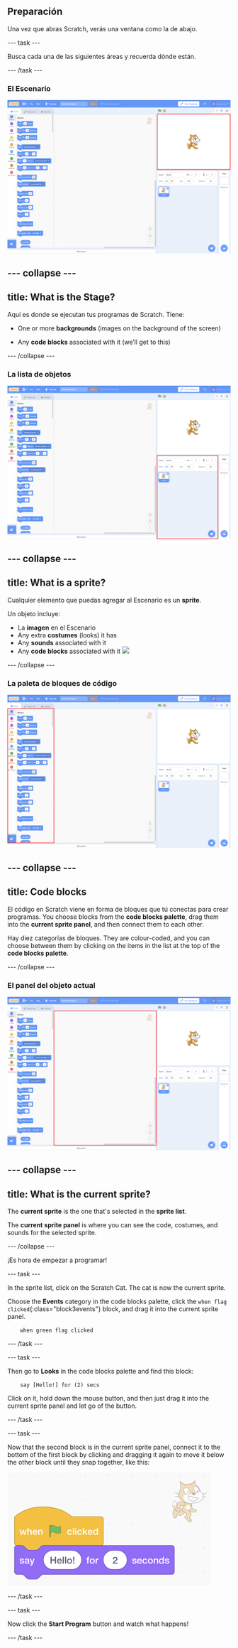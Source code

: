 ## Preparación

Una vez que abras Scratch, verás una ventana como la de abajo.

\--- task \---

Busca cada una de las siguientes áreas y recuerda dónde están.

\--- /task \---

### El Escenario

![Ventana de scratch con el escenario resaltado](images/hlStage.png)

## \--- collapse \---

## title: What is the Stage?

Aquí es donde se ejecutan tus programas de Scratch. Tiene:

* One or more **backgrounds** \(images on the background of the screen\)

* Any **code blocks** associated with it \(we’ll get to this\)

\--- /collapse \---

### La lista de objetos

![Ventana de Scratch con la lista de objetos resaltada](images/hlSpriteList.png)

## \--- collapse \---

## title: What is a sprite?

Cualquier elemento que puedas agregar al Escenario es un **sprite**.

Un objeto incluye:

* La **imagen** en el Escenario
* Any extra **costumes** \(looks\) it has
* Any **sounds** associated with it
* Any **code blocks** associated with it ![](images/setup2.png)

\--- /collapse \---

### La paleta de bloques de código

![Ventana de Scratch con la paleta de bloques resaltada](images/hlBlocksPalette.png)

## \--- collapse \---

## title: Code blocks

El código en Scratch viene en forma de bloques que tú conectas para crear programas. You choose blocks from the **code blocks palette**, drag them into the **current sprite panel**, and then connect them to each other.

Hay diez categorías de bloques. They are colour-coded, and you can choose between them by clicking on the items in the list at the top of the **code blocks palette**.

\--- /collapse \---

### El panel del objeto actual

![Ventana de Scratch con el panel del objeto actual resaltado](images/hlCurrentSpritePanel.png)

## \--- collapse \---

## title: What is the current sprite?

The **current sprite** is the one that's selected in the **sprite list**.

The **current sprite panel** is where you can see the code, costumes, and sounds for the selected sprite.

\--- /collapse \---

¡Es hora de empezar a programar!

\--- task \---

In the sprite list, click on the Scratch Cat. The cat is now the current sprite.

Choose the **Events** category in the code blocks palette, click the `when flag clicked`{:class="block3events"} block, and drag it into the current sprite panel.

```blocks3
    when green flag clicked
```

\--- /task \---

\--- task \---

Then go to **Looks** in the code blocks palette and find this block:

```blocks3
    say [Hello!] for (2) secs
```

Click on it, hold down the mouse button, and then just drag it into the current sprite panel and let go of the button.

\--- /task \---

\--- task \---

Now that the second block is in the current sprite panel, connect it to the bottom of the first block by clicking and dragging it again to move it below the other block until they snap together, like this:

![](images/setup3.png)

\--- /task \---

\--- task \---

Now click the **Start Program** button and watch what happens!

\--- /task \---